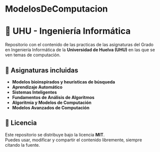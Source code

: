 # ModelosDeComputacion
# 📘 UHU - Ingeniería Informática

Repositorio con el contenido de las practicas de las asignaturas del Grado en Ingeniería Informática de la **Universidad de Huelva (UHU)** en las que se ven temas de computación.  

## 📂 Asignaturas incluidas

- **Modelos bioinspirados y heurísticas de búsqueda**
- **Aprendizaje Automático**
- **Sistemas Inteligentes**
- **Fundamentos de Análisis de Algoritmos**
- **Algoritmia y Modelos de Computación**
- **Modelos Avanzados de Computación**

## 📜 Licencia

Este repositorio se distribuye bajo la licencia **MIT**.  
Puedes usar, modificar y compartir el contenido libremente, siempre citando la fuente.  
